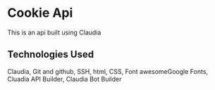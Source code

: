 # Cookie Api
This is an api built using Claudia

## Technologies Used

Claudia,
Git and github,
SSH,
html,
CSS,
Font awesomeGoogle Fonts,
Cluadia API Builder,
Claudia Bot Builder